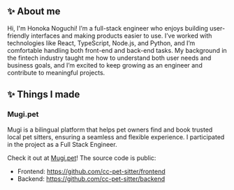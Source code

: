 ## ✨ About me

Hi, I'm Honoka Noguchi! I’m a full-stack engineer who enjoys building user-friendly interfaces and making products easier to use. I’ve worked with technologies like React, TypeScript, Node.js, and Python, and I’m comfortable handling both front-end and back-end tasks. My background in the fintech industry taught me how to understand both user needs and business goals, and I’m excited to keep growing as an engineer and contribute to meaningful projects.

## ✨ Things I made

### Mugi.pet

Mugi is a bilingual platform that helps pet owners find and book trusted local pet sitters, ensuring a seamless and flexible experience. I participated in the project as a Full Stack Engineer. 

Check it out at [Mugi.pet](https://mugi.pet)! The source code is public:
* Frontend: https://github.com/cc-pet-sitter/frontend
* Backend: https://github.com/cc-pet-sitter/backend


<!--
**hono1030/hono1030** is a ✨ _special_ ✨ repository because its `README.md` (this file) appears on your GitHub profile.

Here are some ideas to get you started:

- 🔭 I’m currently working on ...
- 🌱 I’m currently learning ...
- 👯 I’m looking to collaborate on ...
- 🤔 I’m looking for help with ...
- 💬 Ask me about ...
- 📫 How to reach me: ...
- 😄 Pronouns: ...
- ⚡ Fun fact: ...
-->
